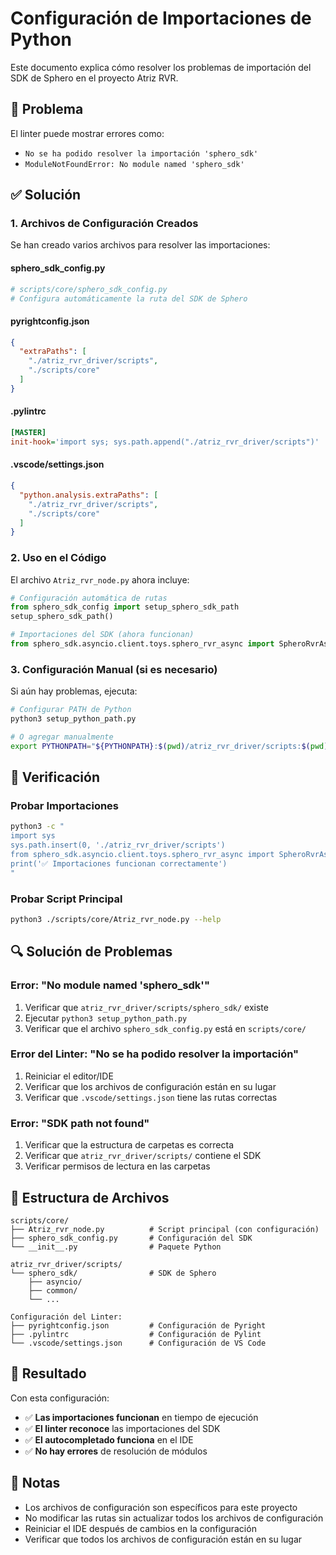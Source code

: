 # Configuración de Importaciones de Python

Este documento explica cómo resolver los problemas de importación del SDK de Sphero en el proyecto Atriz RVR.

## 🔧 Problema

El linter puede mostrar errores como:
- `No se ha podido resolver la importación 'sphero_sdk'`
- `ModuleNotFoundError: No module named 'sphero_sdk'`

## ✅ Solución

### **1. Archivos de Configuración Creados**

Se han creado varios archivos para resolver las importaciones:

#### **sphero_sdk_config.py**
```python
# scripts/core/sphero_sdk_config.py
# Configura automáticamente la ruta del SDK de Sphero
```

#### **pyrightconfig.json**
```json
{
  "extraPaths": [
    "./atriz_rvr_driver/scripts",
    "./scripts/core"
  ]
}
```

#### **.pylintrc**
```ini
[MASTER]
init-hook='import sys; sys.path.append("./atriz_rvr_driver/scripts")'
```

#### **.vscode/settings.json**
```json
{
  "python.analysis.extraPaths": [
    "./atriz_rvr_driver/scripts",
    "./scripts/core"
  ]
}
```

### **2. Uso en el Código**

El archivo `Atriz_rvr_node.py` ahora incluye:

```python
# Configuración automática de rutas
from sphero_sdk_config import setup_sphero_sdk_path
setup_sphero_sdk_path()

# Importaciones del SDK (ahora funcionan)
from sphero_sdk.asyncio.client.toys.sphero_rvr_async import SpheroRvrAsync
```

### **3. Configuración Manual (si es necesario)**

Si aún hay problemas, ejecuta:

```bash
# Configurar PATH de Python
python3 setup_python_path.py

# O agregar manualmente
export PYTHONPATH="${PYTHONPATH}:$(pwd)/atriz_rvr_driver/scripts:$(pwd)/scripts/core"
```

## 🚀 Verificación

### **Probar Importaciones**
```bash
python3 -c "
import sys
sys.path.insert(0, './atriz_rvr_driver/scripts')
from sphero_sdk.asyncio.client.toys.sphero_rvr_async import SpheroRvrAsync
print('✅ Importaciones funcionan correctamente')
"
```

### **Probar Script Principal**
```bash
python3 ./scripts/core/Atriz_rvr_node.py --help
```

## 🔍 Solución de Problemas

### **Error: "No module named 'sphero_sdk'"**
1. Verificar que `atriz_rvr_driver/scripts/sphero_sdk/` existe
2. Ejecutar `python3 setup_python_path.py`
3. Verificar que el archivo `sphero_sdk_config.py` está en `scripts/core/`

### **Error del Linter: "No se ha podido resolver la importación"**
1. Reiniciar el editor/IDE
2. Verificar que los archivos de configuración están en su lugar
3. Verificar que `.vscode/settings.json` tiene las rutas correctas

### **Error: "SDK path not found"**
1. Verificar que la estructura de carpetas es correcta
2. Verificar que `atriz_rvr_driver/scripts/` contiene el SDK
3. Verificar permisos de lectura en las carpetas

## 📁 Estructura de Archivos

```
scripts/core/
├── Atriz_rvr_node.py          # Script principal (con configuración)
├── sphero_sdk_config.py       # Configuración del SDK
└── __init__.py                # Paquete Python

atriz_rvr_driver/scripts/
└── sphero_sdk/                # SDK de Sphero
    ├── asyncio/
    ├── common/
    └── ...

Configuración del Linter:
├── pyrightconfig.json         # Configuración de Pyright
├── .pylintrc                  # Configuración de Pylint
└── .vscode/settings.json      # Configuración de VS Code
```

## 🎯 Resultado

Con esta configuración:
- ✅ **Las importaciones funcionan** en tiempo de ejecución
- ✅ **El linter reconoce** las importaciones del SDK
- ✅ **El autocompletado funciona** en el IDE
- ✅ **No hay errores** de resolución de módulos

## 📝 Notas

- Los archivos de configuración son específicos para este proyecto
- No modificar las rutas sin actualizar todos los archivos de configuración
- Reiniciar el IDE después de cambios en la configuración
- Verificar que todos los archivos de configuración están en su lugar
